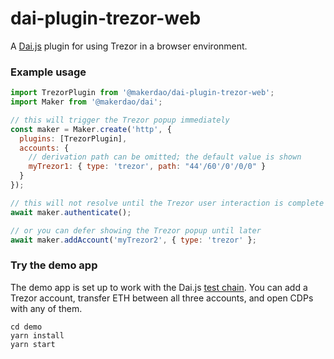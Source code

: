 # dai-plugin-trezor-web
A [Dai.js](daijs) plugin for using Trezor in a browser environment.

### Example usage

```js
import TrezorPlugin from '@makerdao/dai-plugin-trezor-web';
import Maker from '@makerdao/dai';

// this will trigger the Trezor popup immediately
const maker = Maker.create('http', {
  plugins: [TrezorPlugin],
  accounts: {
    // derivation path can be omitted; the default value is shown
    myTrezor1: { type: 'trezor', path: "44'/60'/0'/0/0" } 
  }
});

// this will not resolve until the Trezor user interaction is complete
await maker.authenticate();

// or you can defer showing the Trezor popup until later
await maker.addAccount('myTrezor2', { type: 'trezor' };
```

### Try the demo app

The demo app is set up to work with the Dai.js [test chain](testchain). You can add a Trezor account, transfer ETH between all three accounts, and open CDPs with any of them.

```shell
cd demo
yarn install
yarn start
```

[daijs]: https://github.com/makerdao/dai.js
[testchain]: https://github.com/makerdao/dai.js/blob/dev/testchain/scripts/with-deployed-system
